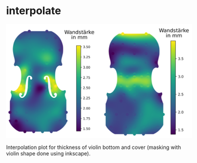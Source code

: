 # interpolate

![finished images](https://raw.githubusercontent.com/suessspeise/interpolate/master/beide.png)

Interpolation plot for thickness of violin bottom and cover 
(masking with violin shape done using inkscape).
